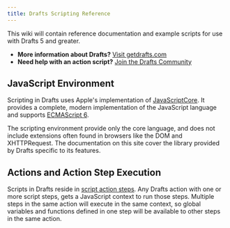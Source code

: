 ```yaml
---
title: Drafts Scripting Reference
---
```


This wiki will contain reference documentation and example scripts for use with Drafts 5 and greater.

- **More information about Drafts?** [Visit getdrafts.com](http://getdrafts.com/)
- **Need help with an action script?** [Join the Drafts Community](https://forums.getdrafts.com/)

## JavaScript Environment

Scripting in Drafts uses Apple's implementation of [JavaScriptCore](https://developer.apple.com/documentation/javascriptcore). It provides a complete, modern implementation of the JavaScript language and supports [ECMAScript 6](https://webkit.org/blog/6756/es6-feature-complete/).

The scripting environment provide only the core language, and does not include extensions often found in browsers like the DOM and XHTTPRequest. The documentation on this site cover the library provided by Drafts specific to its features.

## Actions and Action Step Execution

Scripts in Drafts reside in [script action steps](http://getdrafts.com/actions/steps/script). Any Drafts action with one or more script steps, gets a JavaScript context to run those steps. Multiple steps in the same action will execute in the same context, so global variables and functions defined in one step will be available to other steps in the same action.
